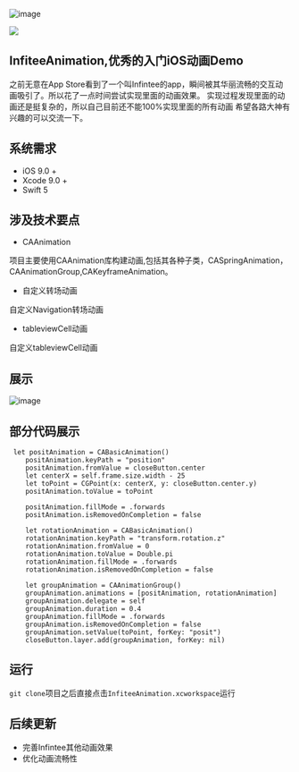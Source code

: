  ![image](https://github.com/MaterYi/-InfiteeAnimation/blob/master/Fodder/InfiteeAnimation.png)<div style="align: center">
<img src="https://github.com/MaterYi/-InfiteeAnimation/blob/master/Fodder/InfiteeAnimation.png"/>
</div>

## InfiteeAnimation,优秀的入门iOS动画Demo

之前无意在App Store看到了一个叫Infintee的app，瞬间被其华丽流畅的交互动画吸引了。所以花了一点时间尝试实现里面的动画效果。
实现过程发现里面的动画还是挺复杂的，所以自己目前还不能100%实现里面的所有动画
希望各路大神有兴趣的可以交流一下。

## 系统需求
- iOS 9.0 +
- Xcode 9.0 +
- Swift 5

## 涉及技术要点
- CAAnimation 

项目主要使用CAAnimation库构建动画,包括其各种子类，CASpringAnimation，CAAnimationGroup,CAKeyframeAnimation。

- 自定义转场动画

自定义Navigation转场动画

- tableviewCell动画

自定义tableviewCell动画

## 展示
 ![image](https://github.com/MaterYi/-InfiteeAnimation/blob/master/Fodder/test.gif)

## 部分代码展示
```
 let positAnimation = CABasicAnimation()
	positAnimation.keyPath = "position"
	positAnimation.fromValue = closeButton.center
	let centerX = self.frame.size.width - 25
	let toPoint = CGPoint(x: centerX, y: closeButton.center.y)
	positAnimation.toValue = toPoint
	
	positAnimation.fillMode = .forwards
	positAnimation.isRemovedOnCompletion = false
	
	let rotationAnimation = CABasicAnimation()
	rotationAnimation.keyPath = "transform.rotation.z"
	rotationAnimation.fromValue = 0
	rotationAnimation.toValue = Double.pi
	rotationAnimation.fillMode = .forwards
	rotationAnimation.isRemovedOnCompletion = false
	
	let groupAnimation = CAAnimationGroup()
	groupAnimation.animations = [positAnimation, rotationAnimation]
	groupAnimation.delegate = self
	groupAnimation.duration = 0.4
	groupAnimation.fillMode = .forwards
	groupAnimation.isRemovedOnCompletion = false
	groupAnimation.setValue(toPoint, forKey: "posit")
	closeButton.layer.add(groupAnimation, forKey: nil)
```

## 运行
`git clone`项目之后直接点击`InfiteeAnimation.xcworkspace`运行

## 后续更新
- 完善Infintee其他动画效果
- 优化动画流畅性